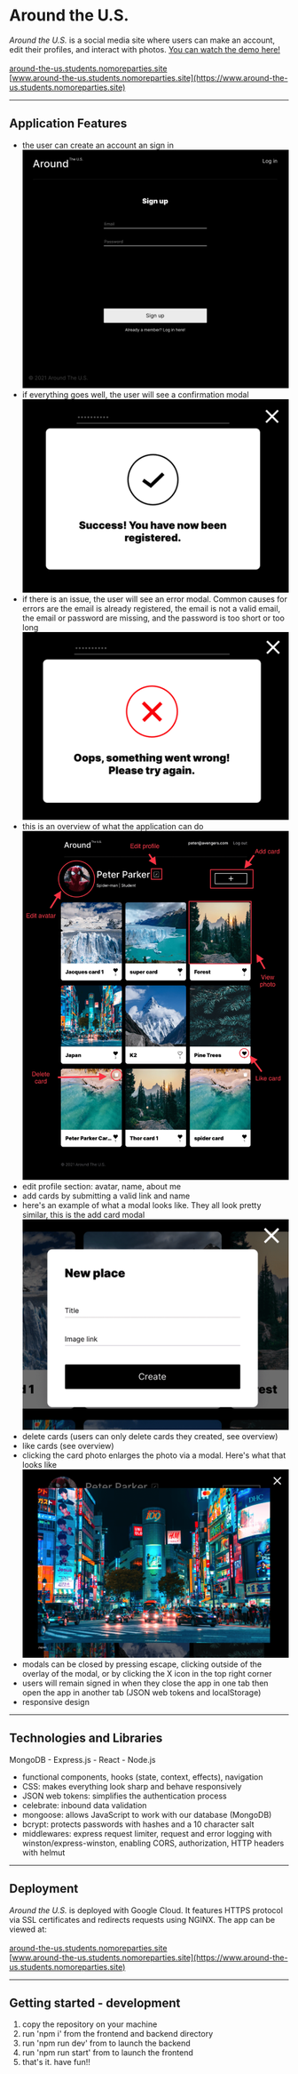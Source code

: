 # Around the U.S.
*Around the U.S.* is a social media site where users can make an account, edit their profiles, and interact with photos. [You can watch the demo here!](https://www.loom.com/share/d4e0d3b5ecb145a9a897f135fe692965)
<br><br>
[around-the-us.students.nomoreparties.site](https://around-the-us.students.nomoreparties.site)<br />
[www.around-the-us.students.nomoreparties.site](https://www.around-the-us.students.nomoreparties.site)

---

## Application Features

* the user can create an account an sign in
![Sign up page](./frontend/src/images/around-signup.png)
* if everything goes well, the user will see a confirmation modal
![Register success modal](./frontend/src/images/around-register-success.png)
* if there is an issue, the user will see an error modal. Common causes for errors are the email is already registered, the email is not a valid email, the email or password are missing, and the password is too short or too long
![Register error modal](./frontend/src/images/around-register-failure.png)
* this is an overview of what the application can do
![How to use the application](./frontend/src/images/around-functionality.jpg)
* edit profile section: avatar, name, about me
* add cards by submitting a valid link and name
* here's an example of what a modal looks like. They all look pretty similar, this is the add card modal
![Add card modal](./frontend/src/images/around-add-place-popup.png)
* delete cards (users can only delete cards they created, see overview)
* like cards (see overview)
* clicking the card photo enlarges the photo via a modal. Here's what that looks like
![View card modal](./frontend/src/images/around-image-click-popup.png)
* modals can be closed by pressing escape, clicking outside of the overlay of the modal, or by clicking the X icon in the top right corner
* users will remain signed in when they close the app in one tab then open the app in another tab (JSON web tokens and localStorage)
* responsive design

---
## Technologies and Libraries
MongoDB - Express.js - React - Node.js
* functional components, hooks (state, context, effects), navigation
* CSS: makes everything look sharp and behave responsively
* JSON web tokens: simplifies the authentication process
* celebrate: inbound data validation
* mongoose: allows JavaScript to work with our database (MongoDB)
* bcrypt: protects passwords with hashes and a 10 character salt
* middlewares: express request limiter, request and error logging with winston/express-winston, enabling CORS, authorization, HTTP headers with helmut

---

## Deployment
*Around the U.S.* is deployed with Google Cloud. It features HTTPS protocol via SSL certificates and redirects requests using NGINX. The app can be viewed at:<br><br>
[around-the-us.students.nomoreparties.site](https://around-the-us.students.nomoreparties.site)<br />
[www.around-the-us.students.nomoreparties.site](https://www.around-the-us.students.nomoreparties.site)

---

## Getting started - development
1. copy the repository on your machine
2. run 'npm i' from the frontend and backend directory
3. run 'npm run dev' from to launch the backend
4. run 'npm run start' from to launch the frontend
5. that's it. have fun!!


